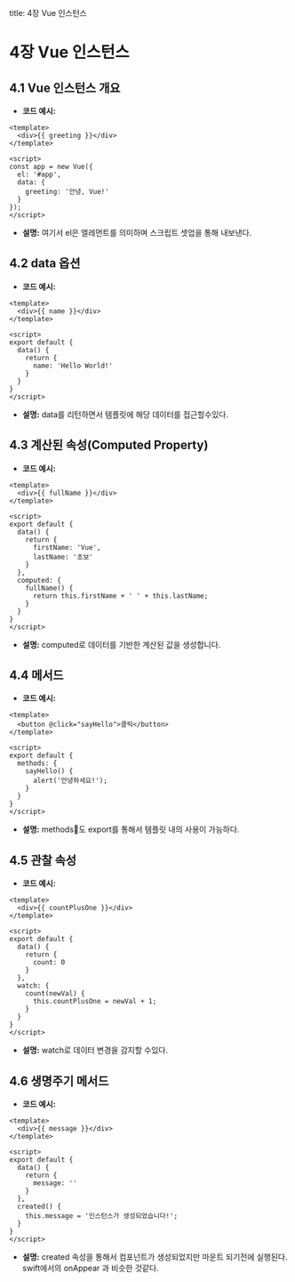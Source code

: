 title: 4장 Vue 인스턴스


# 4장 Vue 인스턴스

## 4.1 Vue 인스턴스 개요

- **코드 예시:**

```vue
<template>
  <div>{{ greeting }}</div>
</template>

<script>
const app = new Vue({
  el: '#app',
  data: {
    greeting: '안녕, Vue!'
  }
});
</script>
```

- **설명:** 여기서 el은 엘레먼트를 의미하며 스크립트 셋업을 통해 내보낸다.

## 4.2 data 옵션

- **코드 예시:**

```vue
<template>
  <div>{{ name }}</div>
</template>

<script>
export default {
  data() {
    return {
      name: 'Hello World!'
    }
  }
}
</script>
```

- **설명:** data를 리턴하면서 템플릿에 해당 데이터를 접근할수있다.

## 4.3 계산된 속성(Computed Property)

- **코드 예시:**

```vue
<template>
  <div>{{ fullName }}</div>
</template>

<script>
export default {
  data() {
    return {
      firstName: 'Vue',
      lastName: '초보'
    }
  },
  computed: {
    fullName() {
      return this.firstName + ' ' + this.lastName;
    }
  }
}
</script>
```

- **설명:** computed로 데이터를 기반한 계산된 값을 생성합니다.

## 4.4 메서드

- **코드 예시:**

```vue
<template>
  <button @click="sayHello">클릭</button>
</template>

<script>
export default {
  methods: {
    sayHello() {
      alert('안녕하세요!');
    }
  }
}
</script>
```

- **설명:** methods도 export를 통해서 템플릿 내의 사용이 가능하다.

## 4.5 관찰 속성

- **코드 예시:**

```vue
<template>
  <div>{{ countPlusOne }}</div>
</template>

<script>
export default {
  data() {
    return {
      count: 0
    }
  },
  watch: {
    count(newVal) {
      this.countPlusOne = newVal + 1;
    }
  }
}
</script>
```

- **설명:** watch로 데이터 변경을 감지할 수있다.

## 4.6 생명주기 메서드

- **코드 예시:**

```vue
<template>
  <div>{{ message }}</div>
</template>

<script>
export default {
  data() {
    return {
      message: ''
    }
  },
  created() {
    this.message = '인스턴스가 생성되었습니다!';
  }
}
</script>
```

- **설명:** created  속성을 통해서 컴포넌트가 생성되었지만 마운트 되기전에 실행된다. swift에서의 onAppear 과 비슷한 것같다.

